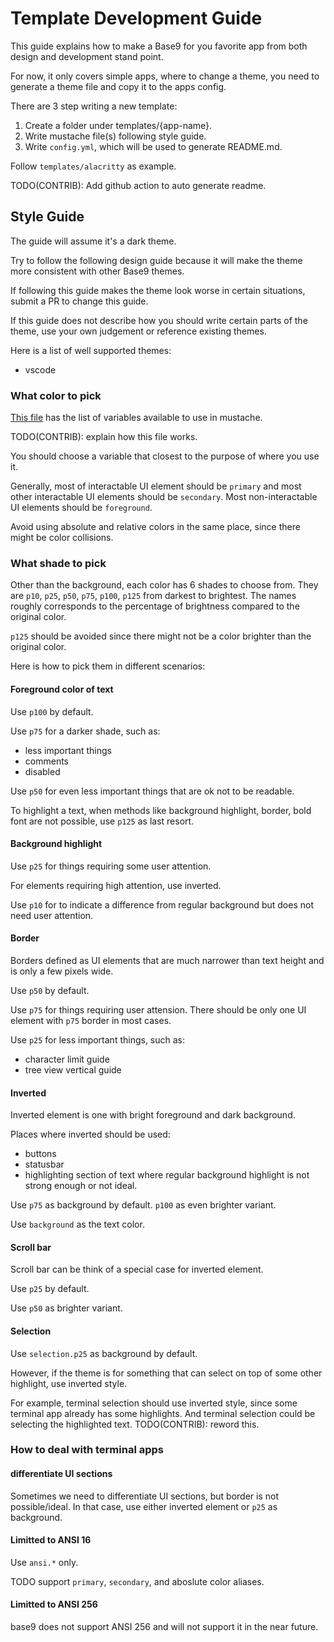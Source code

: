 # Template Development Guide
This guide explains how to make a Base9 for you favorite app from both design and development stand point.

For now, it only covers simple apps, where to change a theme, you need to generate a theme file and copy it to the apps config.

There are 3 step writing a new template:
1. Create a folder under templates/{app-name}.
2. Write mustache file(s) following style guide.
3. Write `config.yml`, which will be used to generate README.md.

Follow `templates/alacritty` as example.

TODO(CONTRIB): Add github action to auto generate readme.

## Style Guide

The guide will assume it's a dark theme.

Try to follow the following design guide because it will make the theme more
consistent with other Base9 themes.

If following this guide makes the theme look worse in certain situations,
submit a PR to change this guide.

If this guide does not describe how you should write certain parts of the theme,
use your own judgement or reference existing themes.

Here is a list of well supported themes:
- vscode

### What color to pick

[This file](https://github.com/base9-theme/base9-builder/blob/main/src/default_config.yml)
has the list of variables available to use in mustache.

TODO(CONTRIB): explain how this file works.

You should choose a variable that closest to the purpose of where you use
it.

Generally, most of interactable UI element should be `primary` and most other
interactable UI elements should be `secondary`.
Most non-interactable UI elements should be `foreground`.

Avoid using absolute and relative colors in the same place, since there might be
color collisions.

### What shade to pick

Other than the background, each color has 6 shades to choose from. They are
`p10`, `p25`, `p50`, `p75`, `p100`, `p125` from darkest to brightest. The names
roughly corresponds to the percentage of brightness compared to the original
color.

`p125` should be avoided since there might not be a color brighter than the
original color.

Here is how to pick them in different scenarios:

#### Foreground color of text

Use `p100` by default.

Use `p75` for a darker shade, such as:
- less important things
- comments
- disabled

Use `p50` for even less important things that are ok not to be readable.

To highlight a text, when methods like background highlight, border, bold
font are not possible, use `p125` as last resort.
#### Background highlight

Use `p25` for things requiring some user attention.

For elements requiring high attention, use inverted.

Use `p10` for to indicate a difference from regular background but does not need
user attention.

#### Border

Borders defined as UI elements that are much narrower than text height and
is only a few pixels wide.


Use `p50` by default.

Use `p75` for things requiring user attension. There should be only one UI
element with `p75` border in most cases.

Use `p25` for less important things, such as:
- character limit guide
- tree view vertical guide

#### Inverted

Inverted element is one with bright foreground and dark background.

Places where inverted should be used:
- buttons
- statusbar
- highlighting section of text where regular background highlight is
not strong enough or not ideal.

Use `p75` as background by default. `p100` as even brighter variant.

Use `background` as the text color.

#### Scroll bar

Scroll bar can be think of a special case for inverted element.

Use `p25` by default.

Use `p50` as brighter variant.

#### Selection

Use `selection.p25` as background by default.

However, if the theme is for something that can select on top of some other
highlight, use inverted style.

For example, terminal selection should use inverted style, since some terminal
app already has some highlights. And terminal selection could be selecting the
highlighted text. TODO(CONTRIB): reword this.

### How to deal with terminal apps

#### differentiate UI sections

Sometimes we need to differentiate UI sections,
but border is not possible/ideal. In that case, use either inverted element
or `p25` as background.

#### Limitted to ANSI 16

Use `ansi.*` only.

TODO support `primary`, `secondary`, and aboslute color aliases.

#### Limitted to ANSI 256

base9 does not support ANSI 256 and will not support it in the near future.
